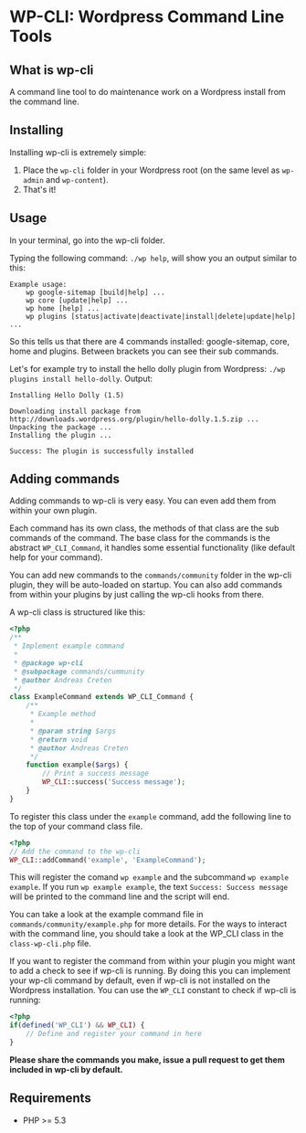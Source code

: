 WP-CLI: Wordpress Command Line Tools
============================

What is wp-cli
--------------

A command line tool to do maintenance work on a Wordpress install from the command line.

Installing
----------

Installing wp-cli is extremely simple: 
	
1. Place the `wp-cli` folder in your Wordpress root (on the same level as `wp-admin` and `wp-content`).
1. That's it!

Usage
-----

In your terminal, go into the wp-cli folder.

Typing the following command: `./wp help`,  will show you an output similar to this:

```
Example usage:
    wp google-sitemap [build|help] ...
    wp core [update|help] ...
    wp home [help] ...
    wp plugins [status|activate|deactivate|install|delete|update|help] ...
```

So this tells us that there are 4 commands installed: google-sitemap, core, home and plugins.
Between brackets you can see their sub commands. 

Let's for example try to install the hello dolly plugin from Wordpress: `./wp plugins install hello-dolly`.
Output:

```
Installing Hello Dolly (1.5)

Downloading install package from http://downloads.wordpress.org/plugin/hello-dolly.1.5.zip ...
Unpacking the package ...
Installing the plugin ...

Success: The plugin is successfully installed
```

Adding commands
---------------

Adding commands to wp-cli is very easy. You can even add them from within your own plugin.

Each command has its own class, the methods of that class are the sub commands of the command. The base class for the commands is the abstract `WP_CLI_Command`, it handles some essential functionality (like default help for your command).

You can add new commands to the `commands/community` folder in the wp-cli plugin, they will be auto-loaded on startup. You can also add commands from within your plugins by just calling the wp-cli hooks from there.

A wp-cli class is structured like this:

``` php
<?php
/**
 * Implement example command
 *
 * @package wp-cli
 * @subpackage commands/cummunity
 * @author Andreas Creten
 */
class ExampleCommand extends WP_CLI_Command {
	/**
	 * Example method
	 *
	 * @param string $args 
	 * @return void
	 * @author Andreas Creten
	 */
	function example($args) {
		// Print a success message
		WP_CLI::success('Success message');
	}
}
```

To register this class under the `example` command, add the following line to the top of your command class file.

``` php
<?php
// Add the command to the wp-cli
WP_CLI::addCommand('example', 'ExampleCommand');
```

This will register the comand `wp example` and the subcommand `wp example example`. If you run `wp example example`, the text `Success: Success message` will be printed to the command line and the script will end.

You can take a look at the example command file in `commands/community/example.php` for more details. For the ways to interact with the command line, you should take a look at the WP_CLI class in the `class-wp-cli.php` file.

If you want to register the command from within your plugin you might want to add a check to see if wp-cli is running. By doing this you can implement your wp-cli command by default, even if wp-cli is not installed on the Wordpress installation. You can use the `WP_CLI` constant to check if wp-cli is running:

```php
<?php
if(defined('WP_CLI') && WP_CLI) {
	// Define and register your command in here
}
```

**Please share the commands you make, issue a pull request to get them included in wp-cli by default.**

Requirements
------------

 * PHP >= 5.3
